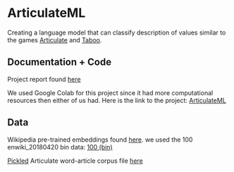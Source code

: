 # ArticulateML
Creating a language model that can classify description of values similar to the games [Articulate](https://en.wikipedia.org/wiki/Articulate!) and [Taboo](https://en.wikipedia.org/wiki/Taboo_(game)).

## Documentation + Code

Project report found [here](https://docs.google.com/document/d/1uMz5OCS82B4yffZ_M5-XBn2gryl69lvy_bWRA2IsXvY/edit?usp=sharing)

We used Google Colab for this project since it had more computational resources then either of us had. Here is the link to the project: [ArticulateML](https://colab.research.google.com/drive/1pWQIWqsjR4GMjE0Jv2kDTXpGPfuqDVz-)

## Data

Wikipedia pre-trained embeddings found [here](https://wikipedia2vec.github.io/wikipedia2vec/pretrained/). we used the 100 enwiki_20180420 bin data: [100 (bin)](http://wikipedia2vec.s3.amazonaws.com/models/en/2018-04-20/enwiki_20180420_100d.pkl.bz2)

[Pickled](https://docs.python.org/3/library/pickle.html) Articulate word-article corpus file [here](https://drive.google.com/file/d/19XwdLpOLWQIcA_nAI767t97hMJ6qO-IB/view?usp=sharing)
